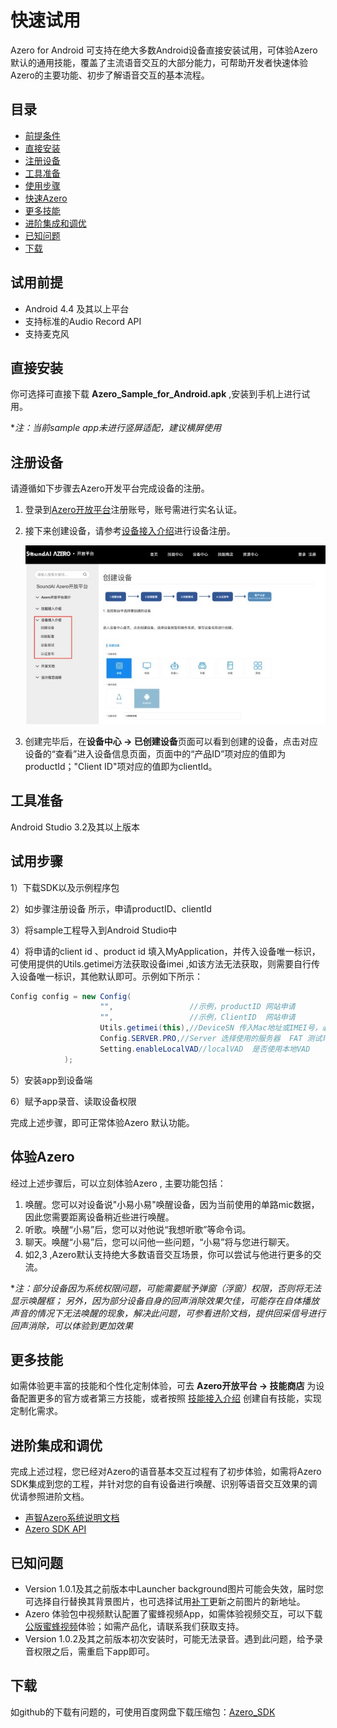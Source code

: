 # 快速试用

Azero for Android 可支持在绝大多数Android设备直接安装试用，可体验Azero 默认的通用技能，覆盖了主流语音交互的大部分能力，可帮助开发者快速体验Azero的主要功能、初步了解语音交互的基本流程。

## 目录

* [前提条件](#prerequisites)
* [直接安装](#install)
* [注册设备](#account)
* [工具准备](#tools)
* [使用步骤](#step)
* [快速Azero](#test)
* [更多技能](#more_skill)
* [进阶集成和调优](#advanced)
* [已知问题](#known_issue)
* [下载](#download)

## 试用前提<a id="prerequisites"> </a>

- Android 4.4 及其以上平台
- 支持标准的Audio Record API
- 支持麦克风


## 直接安装<a id="install"> </a>

  你可选择可直接下载 **Azero_Sample_for_Android.apk** ,安装到手机上进行试用。

  **注：当前sample app未进行竖屏适配，建议横屏使用*

##  注册设备<a id="account"> </a>

请遵循如下步骤去Azero开发平台完成设备的注册。
1. 登录到[Azero开放平台](https://azero.soundai.com)注册账号，账号需进行实名认证。

2. 接下来创建设备，请参考[设备接入介绍](https://azero.soundai.com/docs/document)进行设备注册。

   ![dev_reg](./docs/dev_reg.png)

3. 创建完毕后，在**设备中心 -> 已创建设备**页面可以看到创建的设备，点击对应设备的“查看”进入设备信息页面，页面中的“产品ID”项对应的值即为productId；"Client ID"项对应的值即为clientId。 



##  工具准备<a id="tools"> </a>

Android Studio 3.2及其以上版本

##  试用步骤<a id="step"> </a>

1）下载SDK以及示例程序包

2）如步骤<a id="prerequisites">注册设备</a> 所示，申请productID、clientId

3）将sample工程导入到Android Studio中

4）将申请的client id 、product id 填入MyApplication，并传入设备唯一标识，可使用提供的Utils.getimei方法获取设备imei ,如该方法无法获取，则需要自行传入设备唯一标识，其他默认即可。示例如下所示：

```java
Config config = new Config(
                    "",                 //示例，productID 网站申请
                    "",                 //示例，ClientID  网站申请
                    Utils.getimei(this),//DeviceSN 传入Mac地址或IMEI号，必须保证设备唯一
                    Config.SERVER.PRO,//Server 选择使用的服务器  FAT 测试环境 PRO 正式环境
                    Setting.enableLocalVAD//localVAD  是否使用本地VAD
            );
```

5）安装app到设备端

6）赋予app录音、读取设备权限

完成上述步骤，即可正常体验Azero 默认功能。

## 体验Azero<a id="test"> </a> 

经过上述步骤后，可以立刻体验Azero , 主要功能包括：

1. 唤醒。您可以对设备说"小易小易"唤醒设备，因为当前使用的单路mic数据，因此您需要距离设备稍近些进行唤醒。
2. 听歌。唤醒“小易”后，您可以对他说“我想听歌”等命令词。
3. 聊天。唤醒“小易”后，您可以问他一些问题，“小易”将与您进行聊天。
4. 如2,3 ,Azero默认支持绝大多数语音交互场景，你可以尝试与他进行更多的交流。

**注：部分设备因为系统权限问题，可能需要赋予弹窗（浮窗）权限，否则将无法显示唤醒框；*
       *另外，因为部分设备自身的回声消除效果欠佳，可能存在自体播放声音的情况下无法唤醒的现象，解决此问题，可参看进阶文档，提供回采信号进行回声消除，可以体验到更加效果*

##  更多技能<a id="more_skill"> </a> 
如需体验更丰富的技能和个性化定制体验，可去 **Azero开放平台 -> 技能商店** 为设备配置更多的官方或者第三方技能，或者按照 [技能接入介绍](https://azero.soundai.com/docs/document) 创建自有技能，实现定制化需求。

## 进阶集成和调优<a id="advanced"> </a> 

完成上述过程，您已经对Azero的语音基本交互过程有了初步体验，如需将Azero SDK集成到您的工程，并针对您的自有设备进行唤醒、识别等语音交互效果的调优请参照进阶文档。

- [声智Azero系统说明文档](./docs/声智Azero系统说明文档.md)
- [Azero SDK API](./docs/javadoc/index.html)

##  已知问题<a id="known_issue"> </a>

- Version 1.0.1及其之前版本中Launcher background图片可能会失效，届时您可选择自行替换其背景图片，也可选择试用[补丁](./patch/launcher_backgroud.patch)更新之前图片的新地址。
- Azero 体验包中视频默认配置了蜜蜂视频App，如需体验视频交互，可以下载[公版蜜蜂视频](http://www.beevideo.tv/apk/bjPQbheOhd8%3D.html)体验；如需产品化，请联系我们获取支持。
- Version 1.0.2及其之前版本初次安装时，可能无法录音。遇到此问题，给予录音权限之后，需重启下app即可。

## 下载<a id="download"> </a>

如github的下载有问题的，可使用百度网盘下载压缩包：[Azero_SDK](https://pan.baidu.com/s/1LYSt4TcIxxhH-E0xfWKF8w)